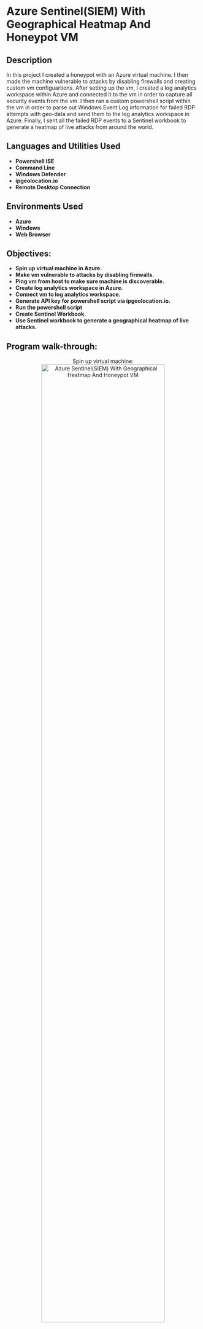<h1>Azure Sentinel(SIEM) With Geographical Heatmap And Honeypot VM</h1>


<h2>Description</h2>
<p>In this project I created a honeypot with an Azure virtual machine. I then made the machine vulnerable to attacks by disabling firewalls and creating custom vm configuartions.
   After setting up the vm, I created a log analytics workspace within Azure and connected it to the vm in order to capture all security events from the vm. 
   I then ran a custom powershell script within the vm in order to parse out Windows Event Log information for failed RDP attempts with geo-data and send them to the log analytics workspace in Azure. 
   Finally, I sent all the failed RDP events to a Sentinel workbook to generate a heatmap of live attacks from around the world.</p>


<h2>Languages and Utilities Used</h2>

- <b>Powershell ISE</b>
- <b>Command Line</b>
- <b>Windows Defender</b>
- <b>ipgeolocation.io</b>
- <b>Remote Desktop Connection</b>
  
<h2>Environments Used </h2>

- <b> Azure</b>
- <b> Windows</b>
- <b> Web Browser</b> 

<h2>Objectives:</h2>

- <b>Spin up virtual machine in Azure.</b> 
- <b>Make vm vulnerable to attacks by disabling firewalls.</b>
- <b>Ping vm from host to make sure machine is discoverable.</b>
- <b>Create log analytics workspace in Azure.</b> 
- <b>Connect vm to log analytics workspace.</b> 
- <b>Generate API key for powershell script via ipgeolocation.io.</b>
- <b>Run the powershell script</b>
- <b>Create Sentinel Workbook.</b>
- <b>Use Sentinel workbook to generate a geographical heatmap of live attacks.</b>


<h2>Program walk-through:</h2>

<p align="center">
Spin up virtual machine: <br/>
<img src="https://i.imgur.com/RSP1GTQ.png" height="80%" width="80%" alt="Azure Sentinel(SIEM) With Geographical Heatmap And Honeypot VM"/>
<br />
  
<br />
 Let's make the vm vulnerable to attacks by disabling all firewalls via Windows Defender: <br/>
<img src="https://i.imgur.com/hNnhlGQ.png" height="80%" width="80%" alt="Azure Sentinel(SIEM) With Geographical Heatmap And Honeypot VM"/>
<br />

<br />
  Next, let's ping our vm from our host machine to make sure it's discoverable: <br/>
<img src="https://i.imgur.com/2mc9g9t.png" height="80%" width="80%" alt="Azure Sentinel(SIEM) With Geographical Heatmap And Honeypot VM"/>
<br />

<br />
   Now let's create the log analytics workspace: <br/>
<img src="https://i.imgur.com/DIfXdkF.png" height="80%" width="80%" alt="Azure Sentinel(SIEM) With Geographical Heatmap And Honeypot VM"/>
<br />

<br />
At this point we need to connect our log workspace to our vm:  <br/>
<img src="https://i.imgur.com/v2MGvke.png" height="80%" width="80%" alt="Azure Sentinel(SIEM) With Geographical Heatmap And Honeypot VM"/>
<br />

<br />
Now we need to setup defender to collect all events:  <br/>
<img src="https://i.imgur.com/vUwQMWs.png" height="80%" width="80%" alt="Azure Sentinel(SIEM) With Geographical Heatmap And Honeypot VM"/>
<br />

<br />
Next, let's get a custom API key from ipgeolocation.io to feed into our powershell script:  <br/>
<img src="https://i.imgur.com/QVTr23d.png" height="80%" width="80%" alt="Azure Sentinel(SIEM) With Geographical Heatmap And Honeypot VM"/>
<br />
<br />
Now let's run the powershell script on our vm to automatically parse out our events to Azure. Look!, we can already see several failed RDP attacks!:  <br/>
<img src="https://i.imgur.com/MTD5AFt.png" height="80%" width="80%" alt="Azure Sentinel(SIEM) With Geographical Heatmap And Honeypot VM"/>
<img src="https://i.imgur.com/hPj4mAv.png" height="80%" width="80%" alt="Azure Sentinel(SIEM) With Geographical Heatmap And Honeypot VM"/>
<br />
<br />
Finally, we can create a sentinel workbook and use the data coming from our vm to create a heatmap of live attacks!:  <br/>
<img src="https://i.imgur.com/iO6h10s.png" height="80%" width="80%" alt="Azure Sentinel(SIEM) With Geographical Heatmap And Honeypot VM"/>
<br />
<br />
Here is the heatmap after only a few hours!:  <br/>
<img src="https://i.imgur.com/g9Twdzu.png" height="80%" width="80%" alt="Azure Sentinel(SIEM) With Geographical Heatmap And Honeypot VM"/>
<br />



</p>

<h2>Findings:</h2>

- <b> A honeypot is a tool that can help detect, deflect, and counteract unauthorized access to computer systems and networks. By pretending to be a legitimate target, a honeypot can lure hackers into a controlled environment where their activities and behaviors can be 
      monitored.</b>
- <b> Honeypots can waste attackers' time and resources by providing false information or creating misleading environments. This can make it harder for attackers to succeed and may deter them from future attacks.</b>
- <b> A honeypot or honeynet can divert attackers' attention away from valuable assets, giving security teams more time to respond to attacks.</b>
- <b> Also, honeypots can help organizations identify vulnerabilities in their security systems by analyzing how attackers access the honeypot's data. This information can help organizations update their systems to block these attack methods.</b>
- <b> Upon analyzing the event logs I discovered that the majority of the failed RDPs from Thailand came from a single user attempting to brute force the machine.</b>
- <b> To mitigate these attacks from our vm we can turn all of our firewalls back on making the machine less discoverable. We could also reconfigure the vm to limit the amount of ports allowed.</b> 
- <b> Finally, a honeypot is a fantastic tool to better understand the mind of a hacker, to develop a deeper understanding of their behaviors and can ultimately be extremely benficial to protect organizations along with their assets.</b> 
